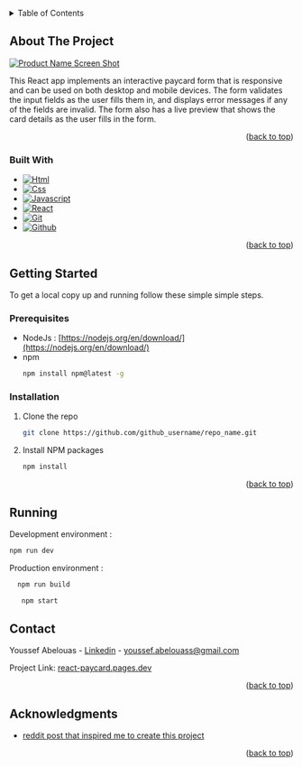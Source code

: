 
<a name="readme-top"></a>
<!-- TABLE OF CONTENTS -->
<details>
  <summary>Table of Contents</summary>
  <ol>
    <li>
      <a href="#about-the-project">About The Project</a>
      <ul>
        <li><a href="#built-with">Built With</a></li>
      </ul>
    </li>
    <li>
      <a href="#getting-started">Getting Started</a>
      <ul>
        <li><a href="#prerequisites">Prerequisites</a></li>
        <li><a href="#installation">Installation</a></li>
      </ul>
    </li>
    <li><a href="#running">Running</a></li>
    <li><a href="#contact">Contact</a></li>
    <li><a href="#acknowledgments">Acknowledgments</a></li>
  </ol>
</details>



<!-- ABOUT THE PROJECT -->
## About The Project

[![Product Name Screen Shot][Demo]](https://example.com)

This React app implements an interactive paycard form that is responsive and can be used on both desktop and mobile devices. The form validates the input fields as the user fills them in, and displays error messages if any of the fields are invalid. The form also has a live preview that shows the card details as the user fills in the form.

<p align="right">(<a href="#readme-top">back to top</a>)</p>



### Built With

* [![Html][Html]][Html-url]
* [![Css][Css]][Css-url]
* [![Javascript][Javascript]][Javascript-url]
* [![React][React]][React-url]
* [![Git][Git]][Git-url]
* [![Github][Github]][Github-url]

<p align="right">(<a href="#readme-top">back to top</a>)</p>



<!-- GETTING STARTED -->
## Getting Started

To get a local copy up and running follow these simple simple steps.

### Prerequisites

* NodeJs : [https://nodejs.org/en/download/](https://nodejs.org/en/download/)
* npm
  ```sh
  npm install npm@latest -g
  ```

### Installation

1. Clone the repo
   ```sh
   git clone https://github.com/github_username/repo_name.git
   ```
2. Install NPM packages
   ```sh
   npm install
   ```

<p align="right">(<a href="#readme-top">back to top</a>)</p>


## Running

Development environment : 
  ```sh
  npm run dev
  ```
Production environment : 
 ```sh
   npm run build
   ```
```sh
   npm start
   ```

<!-- CONTACT -->
## Contact

Youssef Abelouas - [Linkedin](https://www.linkedin.com/) - youssef.abelouass@gmail.com

Project Link: [react-paycard.pages.dev](react-paycard.pages.dev)

<p align="right">(<a href="#readme-top">back to top</a>)</p>



<!-- ACKNOWLEDGMENTS -->
## Acknowledgments

* [reddit post that inspired me to create this project](https://www.reddit.com/r/reactjs/comments/gi1rsc/interactive_paycard_using_react_hooks/)

<p align="right">(<a href="#readme-top">back to top</a>)</p>



<!-- MARKDOWN LINKS & IMAGES -->
<!-- https://www.markdownguide.org/basic-syntax/#reference-style-links -->
[Demo]: images/screenshot.png
[Html]: https://img.shields.io/badge/HTML-000000?style=for-the-badge&logo=html5
[Html-url]: https://developer.mozilla.org/en-US/docs/Web/HTML
[Css]: https://img.shields.io/badge/CSS-000000?style=for-the-badge&logo=css3
[Css-url]: https://developer.mozilla.org/en-US/docs/Web/CSS
[Javascript]: https://img.shields.io/badge/JAVASCRIPT-000000?style=for-the-badge&logo=javascript
[Javascript-url]: https://developer.mozilla.org/en-US/docs/Web/JavaScript
[React]: https://img.shields.io/badge/REACT-000000?style=for-the-badge&logo=react
[React-url]: https://react.dev/
[Git]: https://img.shields.io/badge/GIT-000000?style=for-the-badge&logo=git
[Git-url]: https://git-scm.com/
[Github]: https://img.shields.io/badge/GITHUB-000000?style=for-the-badge&logo=github
[Github-url]: https://github.com/
